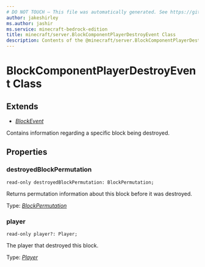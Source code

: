 ```yaml
---
# DO NOT TOUCH — This file was automatically generated. See https://github.com/mojang/minecraftapidocsgenerator to modify descriptions, examples, etc.
author: jakeshirley
ms.author: jashir
ms.service: minecraft-bedrock-edition
title: minecraft/server.BlockComponentPlayerDestroyEvent Class
description: Contents of the @minecraft/server.BlockComponentPlayerDestroyEvent class.
---
```

# BlockComponentPlayerDestroyEvent Class

## Extends
- [*BlockEvent*](BlockEvent.md)

Contains information regarding a specific block being destroyed.

## Properties

### **destroyedBlockPermutation**
`read-only destroyedBlockPermutation: BlockPermutation;`

Returns permutation information about this block before it was destroyed.

Type: [*BlockPermutation*](BlockPermutation.md)

### **player**
`read-only player?: Player;`

The player that destroyed this block.

Type: [*Player*](Player.md)
